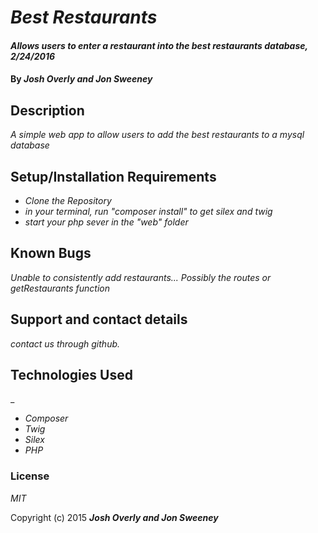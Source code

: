 # _Best Restaurants_

#### _Allows users to enter a restaurant into the best restaurants database, 2/24/2016_

#### By _**Josh Overly and Jon Sweeney**_

## Description

_A simple web app to allow users to add the best restaurants to a mysql database_

## Setup/Installation Requirements

* _Clone the Repository_
* _in your terminal, run  "composer install"   to get silex and twig_
* _start your php sever in the "web" folder_


## Known Bugs

_Unable to consistently add restaurants... Possibly the routes or getRestaurants function_

## Support and contact details

_contact us through github._

## Technologies Used

_
* _Composer_
* _Twig_
* _Silex_
* _PHP_

### License

*MIT*

Copyright (c) 2015 **_Josh Overly and Jon Sweeney_**
